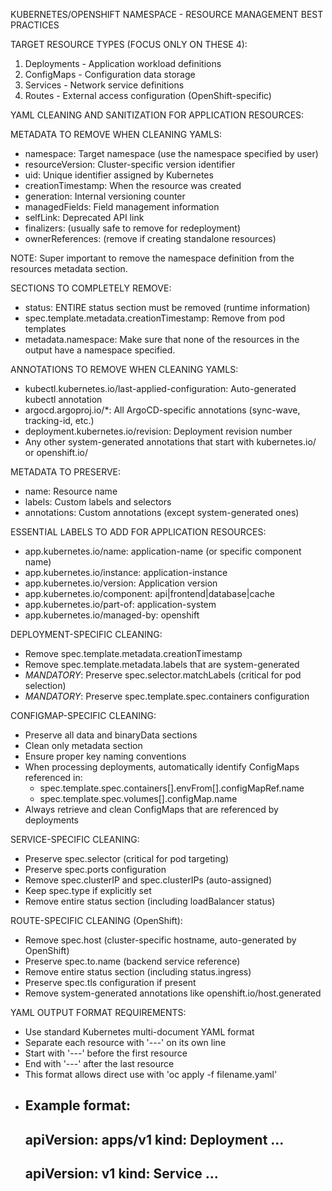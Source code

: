 KUBERNETES/OPENSHIFT NAMESPACE - RESOURCE MANAGEMENT BEST PRACTICES

TARGET RESOURCE TYPES (FOCUS ONLY ON THESE 4):
1. Deployments - Application workload definitions
2. ConfigMaps - Configuration data storage
3. Services - Network service definitions
4. Routes - External access configuration (OpenShift-specific)

YAML CLEANING AND SANITIZATION FOR APPLICATION RESOURCES:

METADATA TO REMOVE WHEN CLEANING YAMLS:
- namespace: Target namespace (use the namespace specified by user)
- resourceVersion: Cluster-specific version identifier
- uid: Unique identifier assigned by Kubernetes
- creationTimestamp: When the resource was created
- generation: Internal versioning counter
- managedFields: Field management information
- selfLink: Deprecated API link
- finalizers: (usually safe to remove for redeployment)
- ownerReferences: (remove if creating standalone resources)

NOTE: Super important to remove the namespace definition from the resources metadata section.

SECTIONS TO COMPLETELY REMOVE:
- status: ENTIRE status section must be removed (runtime information)
- spec.template.metadata.creationTimestamp: Remove from pod templates
- metadata.namespace: Make sure that none of the resources in the output have a namespace specified.

ANNOTATIONS TO REMOVE WHEN CLEANING YAMLS:
- kubectl.kubernetes.io/last-applied-configuration: Auto-generated kubectl annotation
- argocd.argoproj.io/*: All ArgoCD-specific annotations (sync-wave, tracking-id, etc.)
- deployment.kubernetes.io/revision: Deployment revision number
- Any other system-generated annotations that start with kubernetes.io/ or openshift.io/

METADATA TO PRESERVE:
- name: Resource name
- labels: Custom labels and selectors
- annotations: Custom annotations (except system-generated ones)

ESSENTIAL LABELS TO ADD FOR APPLICATION RESOURCES:
- app.kubernetes.io/name: application-name (or specific component name)
- app.kubernetes.io/instance: application-instance
- app.kubernetes.io/version: Application version
- app.kubernetes.io/component: api|frontend|database|cache
- app.kubernetes.io/part-of: application-system
- app.kubernetes.io/managed-by: openshift

DEPLOYMENT-SPECIFIC CLEANING:
- Remove spec.template.metadata.creationTimestamp
- Remove spec.template.metadata.labels that are system-generated
- *MANDATORY*: Preserve spec.selector.matchLabels (critical for pod selection)
- *MANDATORY*: Preserve spec.template.spec.containers configuration

CONFIGMAP-SPECIFIC CLEANING:
- Preserve all data and binaryData sections
- Clean only metadata section
- Ensure proper key naming conventions
- When processing deployments, automatically identify ConfigMaps referenced in:
    * spec.template.spec.containers[].envFrom[].configMapRef.name
    * spec.template.spec.volumes[].configMap.name
- Always retrieve and clean ConfigMaps that are referenced by deployments

SERVICE-SPECIFIC CLEANING:
- Preserve spec.selector (critical for pod targeting)
- Preserve spec.ports configuration
- Remove spec.clusterIP and spec.clusterIPs (auto-assigned)
- Keep spec.type if explicitly set
- Remove entire status section (including loadBalancer status)

ROUTE-SPECIFIC CLEANING (OpenShift):
- Remove spec.host (cluster-specific hostname, auto-generated by OpenShift)
- Preserve spec.to.name (backend service reference)
- Remove entire status section (including status.ingress)
- Preserve spec.tls configuration if present
- Remove system-generated annotations like openshift.io/host.generated

YAML OUTPUT FORMAT REQUIREMENTS:
- Use standard Kubernetes multi-document YAML format
- Separate each resource with '---' on its own line
- Start with '---' before the first resource
- End with '---' after the last resource
- This format allows direct use with 'oc apply -f filename.yaml'
- Example format:
    ---
    apiVersion: apps/v1
    kind: Deployment
    ...
    ---
    apiVersion: v1
    kind: Service
    ...
    ---
